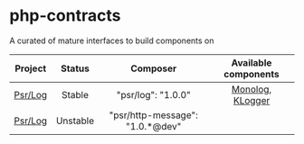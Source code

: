php-contracts
=============

A curated of mature interfaces to build components on

| Project | Status | Composer | Available components |
|:-------:|:------:|:--------:|:--------------------:|
| [Psr/Log](https://github.com/php-fig/log) | Stable | "psr/log": "1.0.0" | [Monolog](https://github.com/Seldaek/monolog), [KLogger](https://github.com/katzgrau/KLogger) |
| [Psr/Log](https://github.com/php-fig/log) | Unstable | "psr/http-message": "1.0.*@dev" | |